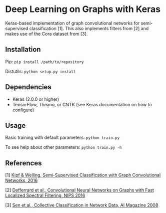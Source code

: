 Deep Learning on Graphs with Keras
====

Keras-based implementation of graph convolutional networks for semi-supervised classification [1]. This also implements filters from [2] and makes use of the Cora dataset from [3].

Installation
------------

Pip:
```pip install /path/to/repository```

Distutils:
```python setup.py install```

Dependencies
-----

  * Keras (2.0.0 or higher)
  * TensorFlow, Theano, or CNTK (see Keras documentation on how to configure)

Usage
-----

Basic training with default parameters:
```python train.py```

To see help about other parameters:
```python train.py -h```

References
----------

[1] [Kipf & Welling, Semi-Supervised Classification with Graph Convolutional Networks, 2016](https://arxiv.org/abs/1609.02907)

[2] [Defferrard et al., Convolutional Neural Networks on Graphs with Fast Localized Spectral Filtering, NIPS 2016](https://arxiv.org/abs/1606.09375)

[3] [Sen et al., Collective Classification in Network Data, AI Magazine 2008](http://linqs.cs.umd.edu/projects/projects/lbc/)
